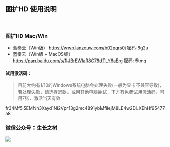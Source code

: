 
## 图扩HD 使用说明
<br>

### 图扩HD Mac/Win

- 蓝奏云（Win版）
https://wwp.lanzouw.com/b02pqrs0j 密码:8g2u
- 蓝奏云（Win版 + MacOS版）
https://pan.baidu.com/s/1lJBrEWIaR8C78dTLY6aErg  密码: 5tmq


#### 试用激活码：
> <g>目前大约有1/10的Windows系统电脑会处理失败(一般为显卡不兼容导致)，若处理失败，请选择退款，或用其他电脑尝试，下方有免费试用激活码，可用7张，激活当天有效

<g>fr34Mf5l5EMNh3Xayd1Nl2Vpr13g2mc4891ybMfilejM8LE4w2DLXEhHf95477a8

<!-- ### <green>本产品淘宝店铺主地址
- 产品主地址：24小时自动发货，可下单月度以上版本，数量不限
- 链接: https://item.taobao.com/item.htm?id=661071557523 -->

### <green>微信公众号：生长之树
![](https://jasonmin.github.io/newsky/assets/qrcode_for.jpg)


<head>
    <link rel="stylesheet" type="text/css" href="../style/style.css">
</head>
